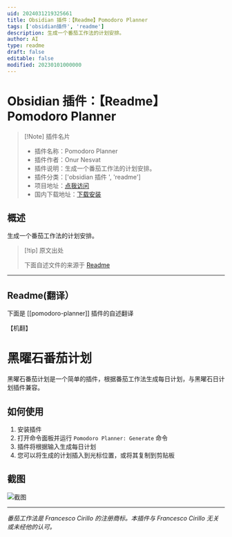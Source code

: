```yaml
---
uid: 2024031219325661
title: Obsidian 插件：【Readme】Pomodoro Planner
tags: ['obsidian插件', 'readme']
description: 生成一个番茄工作法的计划安排。
author: AI
type: readme
draft: false
editable: false
modified: 20230101000000
---
```


# Obsidian 插件：【Readme】Pomodoro Planner

> [!Note] 插件名片
> - 插件名称：Pomodoro Planner
> - 插件作者：Onur Nesvat
> - 插件说明：生成一个番茄工作法的计划安排。
> - 插件分类：['obsidian 插件 ', 'readme']
> - 项目地址：[点我访问](https://github.com/onesvat/obsidian-pomodoro-planner)
> - 国内下载地址：[下载安装](https://pkmer.cn/products/plugin/pluginMarket/?pomodoro-planner)

## 概述

生成一个番茄工作法的计划安排。

> [!tip] 原文出处
>
>下面自述文件的来源于 [Readme](https://ghproxy.net/https://raw.githubusercontent.com/onesvat/obsidian-pomodoro-planner/master/README.md)

---

## Readme(翻译）

下面是 [[pomodoro-planner]] 插件的自述翻译

【机翻】

# 黑曜石番茄计划

黑曜石番茄计划是一个简单的插件，根据番茄工作法生成每日计划，与黑曜石日计划插件兼容。

## 如何使用

1. 安装插件
2. 打开命令面板并运行 `Pomodoro Planner: Generate` 命令
3. 插件将根据输入生成每日计划
4. 您可以将生成的计划插入到光标位置，或将其复制到剪贴板

## 截图

![截图](https://cdn.pkmer.cn/covers/pomodoro-planner_2_0.png!pkmer)

---

*番茄工作法是 Francesco Cirillo 的注册商标。本插件与 Francesco Cirillo 无关或未经他的认可。*

